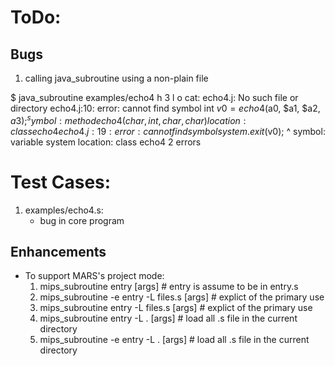 # ToDo:

## Bugs

1. calling java_subroutine using a non-plain file

$ java_subroutine examples/echo4 h 3 l o
cat: echo4.j: No such file or directory
echo4.j:10: error: cannot find symbol
    int $v0 = echo4($a0, $a1, $a2, $a3);
              ^
  symbol:   method echo4(char,int,char,char)
  location: class echo4
echo4.j:19: error: cannot find symbol
    system.exit($v0);
    ^
  symbol:   variable system
  location: class echo4
2 errors


# Test Cases:
  1. examples/echo4.s: 
     - bug in core program



## Enhancements

   * To support MARS's project mode:
     1. mips_subroutine entry [args]                  # entry is assume to be in entry.s
     1. mips_subroutine -e entry -L files.s [args]    # explict of the primary use
     1. mips_subroutine entry -L files.s [args]       # explict of the primary use
     1. mips_subroutine entry -L .       [args]       # load all .s file in the current directory
     1. mips_subroutine -e entry -L .    [args]       # load all .s file in the current directory






